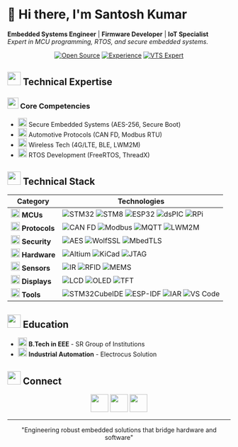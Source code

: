 # 👋 Hi there, I'm **Santosh Kumar**

**Embedded Systems Engineer** | **Firmware Developer** | **IoT Specialist**  
*Expert in MCU programming, RTOS, and secure embedded systems.*

<div align="center">
  
[![Open Source](https://img.shields.io/badge/Open%20Source-%F0%9F%92%97-blue)](https://github.com/tecsantoshkumar)
[![Experience](https://img.shields.io/badge/4%2B%20Years-%F0%9F%92%BB-239120)](https://)
[![VTS Expert](https://img.shields.io/badge/AIS--140-%F0%9F%9A%A8-03234B)](https://)

</div>

## <img src="https://img.icons8.com/color/48/000000/electronics.png" width="30"/> Technical Expertise

### <img src="https://img.icons8.com/color/48/000000/processor.png" width="25"/> Core Competencies
- <img src="https://img.icons8.com/color/48/000000/lock.png" width="20"/> Secure Embedded Systems (AES-256, Secure Boot)
- <img src="https://img.icons8.com/color/48/000000/car.png" width="20"/> Automotive Protocols (CAN FD, Modbus RTU)
- <img src="https://img.icons8.com/color/48/000000/wifi.png" width="20"/> Wireless Tech (4G/LTE, BLE, LWM2M)
- <img src="https://img.icons8.com/color/48/000000/operating-system.png" width="20"/> RTOS Development (FreeRTOS, ThreadX)

## <img src="https://img.icons8.com/color/48/000000/toolbox.png" width="30"/> Technical Stack

| Category | Technologies |
|----------|--------------|
| **<img src="https://img.icons8.com/color/48/000000/processor.png" width="20"/> MCUs** | ![STM32](https://img.shields.io/badge/-STM32-03234B?logo=stmicroelectronics&logoColor=white) ![STM8](https://img.shields.io/badge/-STM8-03234B?logo=stmicroelectronics&logoColor=white) ![ESP32](https://img.shields.io/badge/-ESP32-E7352C?logo=espressif&logoColor=white) ![dsPIC](https://img.shields.io/badge/-dsPIC-00979D?logo=microchip&logoColor=white) ![RPi](https://img.shields.io/badge/-Raspberry_Pi-A22846?logo=raspberry-pi&logoColor=white) |
| **<img src="https://img.icons8.com/color/48/000000/network-card.png" width="20"/> Protocols** | ![CAN FD](https://img.shields.io/badge/-CAN_FD-239120?logo=can&logoColor=white) ![Modbus](https://img.shields.io/badge/-Modbus-239120?logo=modbus&logoColor=white) ![MQTT](https://img.shields.io/badge/-MQTT-660066?logo=mqtt&logoColor=white) ![LWM2M](https://img.shields.io/badge/-LWM2M-0095D5?logo=lightweightm2m&logoColor=white) |
| **<img src="https://img.icons8.com/color/48/000000/lock.png" width="20"/> Security** | ![AES](https://img.shields.io/badge/-AES_256-5C3EE8?logo=securityscorecard&logoColor=white) ![WolfSSL](https://img.shields.io/badge/-WolfSSL-6DB33F?logo=wolfssl&logoColor=white) ![MbedTLS](https://img.shields.io/badge/-MbedTLS-00979D?logo=mbed&logoColor=white) |
| **<img src="https://img.icons8.com/color/48/000000/circuit.png" width="20"/> Hardware** | ![Altium](https://img.shields.io/badge/-Altium-A5915F?logo=altium-designer&logoColor=white) ![KiCad](https://img.shields.io/badge/-KiCad-314CB0?logo=kicad&logoColor=white) ![JTAG](https://img.shields.io/badge/-JTAG-FF6D01?logo=jtag&logoColor=white) |
| **<img src="https://img.icons8.com/color/48/000000/sensor.png" width="20"/> Sensors** | ![IR](https://img.shields.io/badge/-IR_Sensor-239120) ![RFID](https://img.shields.io/badge/-RFID-03234B) ![MEMS](https://img.shields.io/badge/-MEMS-5C3EE8) |
| **<img src="https://img.icons8.com/color/48/000000/display.png" width="20"/> Displays** | ![LCD](https://img.shields.io/badge/-LCD-0095D5) ![OLED](https://img.shields.io/badge/-OLED-000000) ![TFT](https://img.shields.io/badge/-TFT-660066) |
| **<img src="https://img.icons8.com/color/48/000000/settings.png" width="20"/> Tools** | ![STM32CubeIDE](https://img.shields.io/badge/-STM32CubeIDE-03234B?logo=stmicroelectronics&logoColor=white) ![ESP-IDF](https://img.shields.io/badge/-ESP--IDF-E7352C?logo=espressif&logoColor=white) ![IAR](https://img.shields.io/badge/-IAR-000000?logo=iar&logoColor=white) ![VS Code](https://img.shields.io/badge/-VS_Code-007ACC?logo=visual-studio-code&logoColor=white) |



## <img src="https://img.icons8.com/color/48/000000/graduation-cap.png" width="30"/> Education
- <img src="https://img.icons8.com/color/48/000000/university.png" width="20"/> **B.Tech in EEE** - SR Group of Institutions
- <img src="https://img.icons8.com/color/48/000000/certificate.png" width="20"/> **Industrial Automation** - Electrocus Solution

## <img src="https://img.icons8.com/color/48/000000/handshake.png" width="30"/> Connect
<div align="center">
  
[<img src="https://img.icons8.com/color/48/000000/linkedin.png" width="40"/>](https://linkedin.com/in/tecsantoshkumar)
[<img src="https://img.icons8.com/color/48/000000/gmail.png" width="40"/>](mailto:sk4809656@gmail.com)
[<img src="https://img.icons8.com/color/48/000000/whatsapp.png" width="40"/>](tel:+916306753746)

</div>

---

<div align="center">
  
"Engineering robust embedded solutions that bridge hardware and software"

</div>
